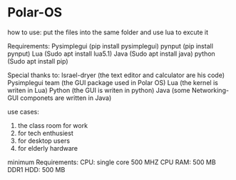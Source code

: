 # Polar-OS
how to use:
put the files into the same folder and use lua to excute it

Requirements:
Pysimplegui (pip install pysimplegui)
pynput (pip install pynput)
Lua (Sudo apt install lua5.1)
Java (Sudo apt install java)
python (Sudo apt install pip)


Special thanks to:
Israel-dryer (the text editor and calculator are his code)
Pysimplegui team (the GUI package used in Polar OS)
Lua (the kernel is writen in Lua)
Python (the GUI is writen in python)
Java (some Networking-GUI componets are written in Java)

use cases:
1. the class room for work
2. for tech enthusiest
3. for desktop users
4. for elderly hardware

minimum Requirements:
CPU: single core 500 MHZ CPU
RAM: 500 MB DDR1
HDD: 500 MB
